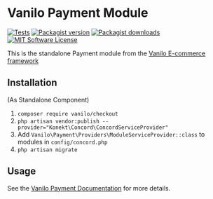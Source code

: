 # Vanilo Payment Module

[![Tests](https://img.shields.io/github/workflow/status/vanilophp/payment/tests/master?style=flat-square)](https://github.com/vanilophp/payment/actions?query=workflow%3Atests)
[![Packagist version](https://img.shields.io/packagist/v/vanilo/payment.svg?style=flat-square)](https://packagist.org/packages/vanilo/payment)
[![Packagist downloads](https://img.shields.io/packagist/dt/vanilo/payment.svg?style=flat-square)](https://packagist.org/packages/vanilo/payment)
[![MIT Software License](https://img.shields.io/badge/license-MIT-blue.svg?style=flat-square)](LICENSE.md)

This is the standalone Payment module from the [Vanilo E-commerce framework](https://vanilo.io)

## Installation

(As Standalone Component)

1. `composer require vanilo/checkout`
2. `php artisan vendor:publish --provider="Konekt\Concord\ConcordServiceProvider"`
3. Add `Vanilo\Payment\Providers\ModuleServiceProvider::class` to modules in `config/concord.php`
4. `php artisan migrate`

## Usage

See the [Vanilo Payment Documentation](https://vanilo.io/docs/master/payments) for more details.
